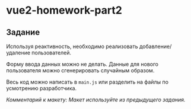 # vue2-homework-part2

## Задание

Используя реактивность, необходимо реализовать добавление/удаление пользователей.

Форму ввода данных можно не делать. Данные для нового пользователя можно сгенерировать случайным образом.

Весь код можно написать в `main.js` или разделить на файлы по усмотрению разработчика.

*Комментарий к макету: Макет используйте из предыдущего задания.*
